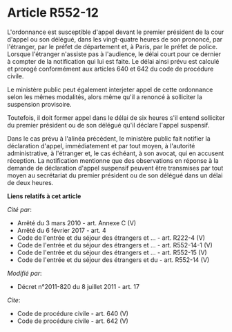 # Article R552-12

L'ordonnance est susceptible d'appel devant le premier président de la cour d'appel ou son délégué, dans les vingt-quatre
heures de son prononcé, par l'étranger, par le préfet de département et, à Paris, par le préfet de police. Lorsque l'étranger
n'assiste pas à l'audience, le délai court pour ce dernier à compter de la notification qui lui est faite. Le délai ainsi
prévu est calculé et prorogé conformément aux articles 640 et 642 du code de procédure civile. 

Le ministère public peut également interjeter appel de cette ordonnance selon les mêmes modalités, alors même qu'il a renoncé
à solliciter la suspension provisoire. 

Toutefois, il doit former appel dans le délai de six heures s'il entend solliciter du premier président ou de son délégué
qu'il déclare l'appel suspensif. 

Dans le cas prévu à l'alinéa précédent, le ministère public fait notifier la déclaration d'appel, immédiatement et par tout
moyen, à l'autorité administrative, à l'étranger et, le cas échéant, à son avocat, qui en accusent réception. La notification
mentionne que des observations en réponse à la demande de déclaration d'appel suspensif peuvent être transmises par tout
moyen au secrétariat du premier président ou de son délégué dans un délai de deux heures.

**Liens relatifs à cet article**

_Cité par_:

  - Arrêté du 3 mars 2010 - art. Annexe C (V)
  - Arrêté du 6 février 2017 - art. 4
  - Code de l'entrée et du séjour des étrangers et ... - art. R222-4 (V)
  - Code de l'entrée et du séjour des étrangers et ... - art. R552-14-1 (V)
  - Code de l'entrée et du séjour des étrangers et ... - art. R552-15 (V)
  - Code de l'entrée et du séjour des étrangers et du  - art. R552-14 (V)

_Modifié par_:

  - Décret n°2011-820 du 8 juillet 2011 - art. 17

_Cite_:

  - Code de procédure civile - art. 640 (V)
  - Code de procédure civile - art. 642 (V)
